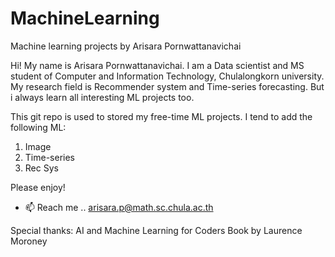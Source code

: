# MachineLearning
Machine learning projects by Arisara Pornwattanavichai

Hi! My name is Arisara Pornwattanavichai. I am a Data scientist and MS student of Computer and Information Technology, Chulalongkorn university.
My research field is Recommender system and Time-series forecasting. But i always learn all interesting ML projects too.

This git repo is used to stored my free-time ML projects.
I tend to add the following ML:
1. Image
2. Time-series
3. Rec Sys

Please enjoy!
- 📫 Reach me .. arisara.p@math.sc.chula.ac.th

Special thanks: AI and Machine Learning for Coders Book by Laurence Moroney
